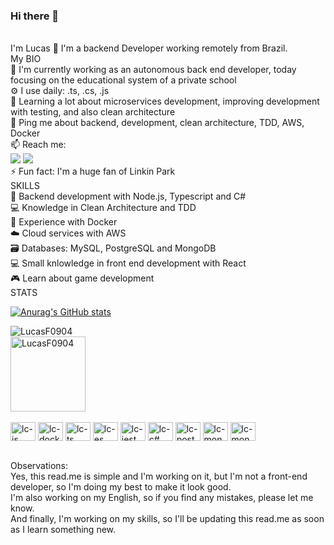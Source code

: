 ### Hi there 👋


<div style="display: inline_block"><br>
    I'm Lucas 👋
    I'm a backend Developer working remotely from Brazil.<br>
    My BIO<br>
    🏢 I'm currently working as an autonomous back end developer, today focusing on the educational system of a private school<br>
    ⚙️ I use daily: .ts, .cs, .js<br>
    🌱 Learning a lot about microservices development, improving development with testing, and also clean architecture<br>
    💬 Ping me about backend, development, clean architecture, TDD, AWS, Docker<br>
    📫 Reach me: <br>
    <a href = "mailto:lucas.faria1@gmail.com"><img src="https://img.shields.io/badge/-Gmail-%23333?style=for-the-badge&logo=gmail&logoColor=white" target="_blank"></a>
    <a href="https://www.linkedin.com/in/lucas-faria-048277125/" target="_blank"><img src="https://img.shields.io/badge/-LinkedIn-%230077B5?style=for-the-badge&logo=linkedin&logoColor=white" target="_blank"></a> <br>
    ⚡️ Fun fact: I'm a huge fan of Linkin Park<br>
    SKILLS<br>
    🤖 Backend development with Node.js, Typescript and C#<br>
    💻 Knowledge in Clean Architecture and TDD<br>
    🐳 Experience with Docker<br>
    ☁️ Cloud services with AWS<br>
    🗃️ Databases: MySQL, PostgreSQL and MongoDB<br>
    💻 Small knlowledge in front end development with React<br>
    🎮 Learn about game development<br>
    STATS<br><div>

[![Anurag's GitHub stats](https://github-readme-stats.vercel.app/api?username=LucasF0904)](https://github.com/anuraghazra/github-readme-stats)

<img align="center" src="https://github-readme-stats.vercel.app/api/top-langs/?username=LucasF0904&layout=compact&theme=dracula" alt="LucasF0904" />
</div>
<img align="center" height="120" src="https://github-readme-streak-stats.herokuapp.com/?user=LucasF0904&theme=dracula" alt="LucasF0904" />
<div style="display: inline_block"><br>
  <img align="center" alt="lc-js" height="30" width="40" src="https://cdn.jsdelivr.net/gh/devicons/devicon/icons/nodejs/nodejs-original.svg">
  <img align="center" alt="lc-docker" height="30" width="40" src="https://cdn.jsdelivr.net/gh/devicons/devicon/icons/docker/docker-original.svg">
  <img align="center" alt="lc-ts" height="30" width="40" src="https://cdn.jsdelivr.net/gh/devicons/devicon/icons/typescript/typescript-original.svg">
  <img align="center" alt="lc-es" height="30" width="40" src="https://cdn.jsdelivr.net/gh/devicons/devicon/icons/eslint/eslint-original.svg">
  <img align="center" alt="lc-jest" height="30" width="40" src="https://cdn.jsdelivr.net/gh/devicons/devicon/icons/jest/jest-plain.svg">
  <img align="center" alt="lc-c#" height="30" width="40" src="https://cdn.jsdelivr.net/gh/devicons/devicon/icons/csharp/csharp-original.svg">
  <img align="center" alt="lc-postgres" height="30" width="40" src="https://cdn.jsdelivr.net/gh/devicons/devicon/icons/postgresql/postgresql-original.svg">
  <img align="center" alt="lc-mongo" height="30" width="40" src="https://cdn.jsdelivr.net/gh/devicons/devicon/icons/mongodb/mongodb-original.svg">
  <img align="center" alt="lc-mongo" height="30" width="40" src="https://cdn.jsdelivr.net/gh/devicons/devicon/icons/mysql/mysql-plain.svg">
</div>
<br>
<p>
    Observations: <br>
    Yes, this read.me is simple and I'm working on it, but I'm not a front-end developer, so I'm doing my best to make it look good. <br>
    I'm also working on my English, so if you find any mistakes, please let me know. <br>
    And finally, I'm working on my skills, so I'll be updating this read.me as soon as I learn something new. <br>
</p>
</div>


